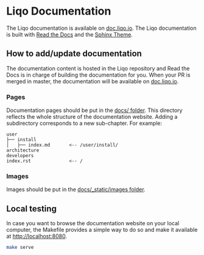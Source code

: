 # Liqo Documentation

The Liqo documentation is available on [doc.liqo.io](https://doc.liqo.io).
The Liqo documentation is built with [Read the Docs](https://readthedocs.org/) and the [Sphinx Theme](https://sphinx-rtd-theme.readthedocs.io/en/stable/).

## How to add/update documentation

The documentation content is hosted in the Liqo repository and Read the Docs is in charge of building the documentation for you.
When your PR is merged in master, the documentation will be available on [doc.liqo.io](https://doc.liqo.io).

### Pages

Documentation pages should be put in the [docs/ folder](docs/).
This directory reflects the whole structure of the documentation website.
Adding a subdirectory corresponds to a new sub-chapter.
For example:

```text
user
├── install 
│   ├── index.md       <-- /user/install/
architecture
developers
index.rst              <-- /
```

### Images

Images should be put in the [docs/_static/images folder](docs/_static/images).

## Local testing

In case you want to browse the documentation website on your local computer, the Makefile provides a simple way to do so and make it available at [http://localhost:8080](http://localhost:8080).

```bash
make serve
```

